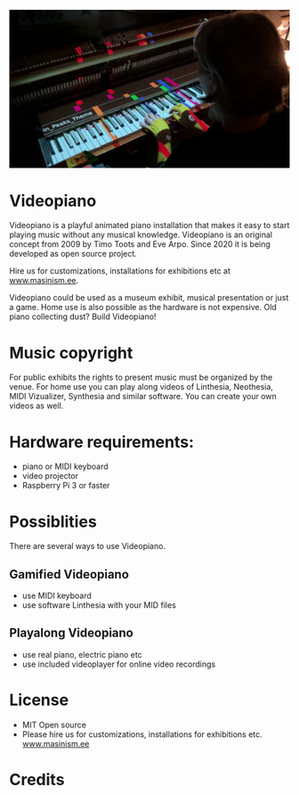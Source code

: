 ![Videopiano prototype](images/videopiano_prototype.jpg)

# Videopiano
Videopiano is a playful animated piano installation that makes it easy to start playing music without any musical knowledge. Videopiano is an original concept from 2009 by Timo Toots and Eve Arpo. Since 2020 it is being developed as open source project.

Hire us for customizations, installations for exhibitions etc at www.masinism.ee.

Videopiano could be used as a museum exhibit, musical presentation or just a game. Home use is also possible as the hardware is not expensive. Old piano collecting dust? Build Videopiano!

# Music copyright
For public exhibits the rights to present music must be organized by the venue. For home use you can play along videos of Linthesia, Neothesia, MIDI Vizualizer, Synthesia and similar software. You can create your own videos as well.

# Hardware requirements:
* piano or MIDI keyboard
* video projector
* Raspberry Pi 3 or faster

# Possiblities
There are several ways to use Videopiano.

## Gamified Videopiano
* use MIDI keyboard
* use software Linthesia with your MID files

## Playalong Videopiano
* use real piano, electric piano etc
* use included videoplayer for online video recordings

# License
* MIT Open source
* Please hire us for customizations, installations for exhibitions etc. www.masinism.ee

# Credits

